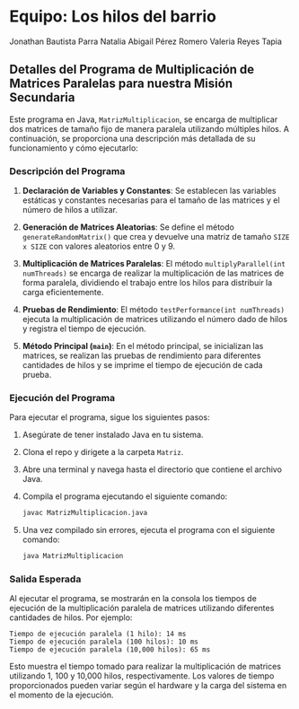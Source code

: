 # Equipo: Los hilos del barrio
Jonathan Bautista Parra
Natalia Abigail Pérez Romero
Valeria Reyes Tapia
## Detalles del Programa de Multiplicación de Matrices Paralelas para nuestra Misión Secundaria

Este programa en Java, `MatrizMultiplicacion`, se encarga de multiplicar dos matrices de tamaño fijo de manera paralela utilizando múltiples hilos. A continuación, se proporciona una descripción más detallada de su funcionamiento y cómo ejecutarlo:

### Descripción del Programa

1. **Declaración de Variables y Constantes**: Se establecen las variables estáticas y constantes necesarias para el tamaño de las matrices y el número de hilos a utilizar.

2. **Generación de Matrices Aleatorias**: Se define el método `generateRandomMatrix()` que crea y devuelve una matriz de tamaño `SIZE x SIZE` con valores aleatorios entre 0 y 9.

3. **Multiplicación de Matrices Paralelas**: El método `multiplyParallel(int numThreads)` se encarga de realizar la multiplicación de las matrices de forma paralela, dividiendo el trabajo entre los hilos para distribuir la carga eficientemente.

4. **Pruebas de Rendimiento**: El método `testPerformance(int numThreads)` ejecuta la multiplicación de matrices utilizando el número dado de hilos y registra el tiempo de ejecución.

5. **Método Principal (`main`)**: En el método principal, se inicializan las matrices, se realizan las pruebas de rendimiento para diferentes cantidades de hilos y se imprime el tiempo de ejecución de cada prueba.

### Ejecución del Programa

Para ejecutar el programa, sigue los siguientes pasos:

1. Asegúrate de tener instalado Java en tu sistema.
2. Clona el repo y dirigete a la carpeta `Matriz`.
3. Abre una terminal y navega hasta el directorio que contiene el archivo Java.
4. Compila el programa ejecutando el siguiente comando:

   ```bash
   javac MatrizMultiplicacion.java
   ```

5. Una vez compilado sin errores, ejecuta el programa con el siguiente comando:

   ```bash
   java MatrizMultiplicacion
   ```

### Salida Esperada

Al ejecutar el programa, se mostrarán en la consola los tiempos de ejecución de la multiplicación paralela de matrices utilizando diferentes cantidades de hilos. Por ejemplo:


```
Tiempo de ejecución paralela (1 hilo): 14 ms
Tiempo de ejecución paralela (100 hilos): 10 ms
Tiempo de ejecución paralela (10,000 hilos): 65 ms
```

Esto muestra el tiempo tomado para realizar la multiplicación de matrices utilizando 1, 100 y 10,000 hilos, respectivamente. Los valores de tiempo proporcionados pueden variar según el hardware y la carga del sistema en el momento de la ejecución.

